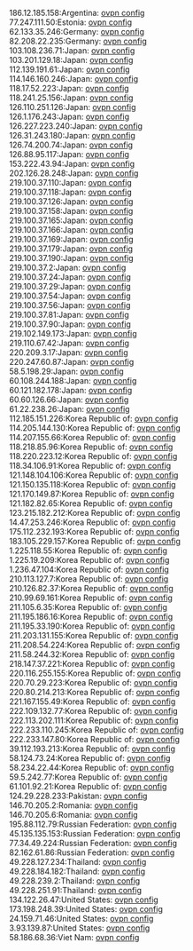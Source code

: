 186.12.185.158:Argentina: [ovpn config](vpn/186_12_185_158.ovpn)  
77.247.111.50:Estonia: [ovpn config](vpn/77_247_111_50.ovpn)  
62.133.35.246:Germany: [ovpn config](vpn/62_133_35_246.ovpn)  
82.208.22.235:Germany: [ovpn config](vpn/82_208_22_235.ovpn)  
103.108.236.71:Japan: [ovpn config](vpn/103_108_236_71.ovpn)  
103.201.129.18:Japan: [ovpn config](vpn/103_201_129_18.ovpn)  
112.139.191.61:Japan: [ovpn config](vpn/112_139_191_61.ovpn)  
114.146.160.246:Japan: [ovpn config](vpn/114_146_160_246.ovpn)  
118.17.52.223:Japan: [ovpn config](vpn/118_17_52_223.ovpn)  
118.241.25.156:Japan: [ovpn config](vpn/118_241_25_156.ovpn)  
126.110.251.126:Japan: [ovpn config](vpn/126_110_251_126.ovpn)  
126.1.176.243:Japan: [ovpn config](vpn/126_1_176_243.ovpn)  
126.227.223.240:Japan: [ovpn config](vpn/126_227_223_240.ovpn)  
126.31.243.180:Japan: [ovpn config](vpn/126_31_243_180.ovpn)  
126.74.200.74:Japan: [ovpn config](vpn/126_74_200_74.ovpn)  
126.88.95.117:Japan: [ovpn config](vpn/126_88_95_117.ovpn)  
153.222.43.94:Japan: [ovpn config](vpn/153_222_43_94.ovpn)  
202.126.28.248:Japan: [ovpn config](vpn/202_126_28_248.ovpn)  
219.100.37.110:Japan: [ovpn config](vpn/219_100_37_110.ovpn)  
219.100.37.118:Japan: [ovpn config](vpn/219_100_37_118.ovpn)  
219.100.37.126:Japan: [ovpn config](vpn/219_100_37_126.ovpn)  
219.100.37.158:Japan: [ovpn config](vpn/219_100_37_158.ovpn)  
219.100.37.165:Japan: [ovpn config](vpn/219_100_37_165.ovpn)  
219.100.37.166:Japan: [ovpn config](vpn/219_100_37_166.ovpn)  
219.100.37.169:Japan: [ovpn config](vpn/219_100_37_169.ovpn)  
219.100.37.179:Japan: [ovpn config](vpn/219_100_37_179.ovpn)  
219.100.37.190:Japan: [ovpn config](vpn/219_100_37_190.ovpn)  
219.100.37.2:Japan: [ovpn config](vpn/219_100_37_2.ovpn)  
219.100.37.24:Japan: [ovpn config](vpn/219_100_37_24.ovpn)  
219.100.37.29:Japan: [ovpn config](vpn/219_100_37_29.ovpn)  
219.100.37.54:Japan: [ovpn config](vpn/219_100_37_54.ovpn)  
219.100.37.56:Japan: [ovpn config](vpn/219_100_37_56.ovpn)  
219.100.37.81:Japan: [ovpn config](vpn/219_100_37_81.ovpn)  
219.100.37.90:Japan: [ovpn config](vpn/219_100_37_90.ovpn)  
219.102.149.173:Japan: [ovpn config](vpn/219_102_149_173.ovpn)  
219.110.67.42:Japan: [ovpn config](vpn/219_110_67_42.ovpn)  
220.209.3.17:Japan: [ovpn config](vpn/220_209_3_17.ovpn)  
220.247.60.87:Japan: [ovpn config](vpn/220_247_60_87.ovpn)  
58.5.198.29:Japan: [ovpn config](vpn/58_5_198_29.ovpn)  
60.108.244.188:Japan: [ovpn config](vpn/60_108_244_188.ovpn)  
60.121.182.178:Japan: [ovpn config](vpn/60_121_182_178.ovpn)  
60.60.126.66:Japan: [ovpn config](vpn/60_60_126_66.ovpn)  
61.22.238.26:Japan: [ovpn config](vpn/61_22_238_26.ovpn)  
112.185.151.226:Korea Republic of: [ovpn config](vpn/112_185_151_226.ovpn)  
114.205.144.130:Korea Republic of: [ovpn config](vpn/114_205_144_130.ovpn)  
114.207.155.66:Korea Republic of: [ovpn config](vpn/114_207_155_66.ovpn)  
118.218.85.96:Korea Republic of: [ovpn config](vpn/118_218_85_96.ovpn)  
118.220.223.12:Korea Republic of: [ovpn config](vpn/118_220_223_12.ovpn)  
118.34.106.91:Korea Republic of: [ovpn config](vpn/118_34_106_91.ovpn)  
121.148.104.106:Korea Republic of: [ovpn config](vpn/121_148_104_106.ovpn)  
121.150.135.118:Korea Republic of: [ovpn config](vpn/121_150_135_118.ovpn)  
121.170.149.87:Korea Republic of: [ovpn config](vpn/121_170_149_87.ovpn)  
121.182.82.65:Korea Republic of: [ovpn config](vpn/121_182_82_65.ovpn)  
123.215.182.212:Korea Republic of: [ovpn config](vpn/123_215_182_212.ovpn)  
14.47.253.246:Korea Republic of: [ovpn config](vpn/14_47_253_246.ovpn)  
175.112.232.193:Korea Republic of: [ovpn config](vpn/175_112_232_193.ovpn)  
183.105.229.157:Korea Republic of: [ovpn config](vpn/183_105_229_157.ovpn)  
1.225.118.55:Korea Republic of: [ovpn config](vpn/1_225_118_55.ovpn)  
1.225.19.209:Korea Republic of: [ovpn config](vpn/1_225_19_209.ovpn)  
1.236.47.104:Korea Republic of: [ovpn config](vpn/1_236_47_104.ovpn)  
210.113.127.7:Korea Republic of: [ovpn config](vpn/210_113_127_7.ovpn)  
210.126.82.37:Korea Republic of: [ovpn config](vpn/210_126_82_37.ovpn)  
210.99.69.161:Korea Republic of: [ovpn config](vpn/210_99_69_161.ovpn)  
211.105.6.35:Korea Republic of: [ovpn config](vpn/211_105_6_35.ovpn)  
211.195.186.16:Korea Republic of: [ovpn config](vpn/211_195_186_16.ovpn)  
211.195.33.190:Korea Republic of: [ovpn config](vpn/211_195_33_190.ovpn)  
211.203.131.155:Korea Republic of: [ovpn config](vpn/211_203_131_155.ovpn)  
211.208.54.224:Korea Republic of: [ovpn config](vpn/211_208_54_224.ovpn)  
211.58.244.32:Korea Republic of: [ovpn config](vpn/211_58_244_32.ovpn)  
218.147.37.221:Korea Republic of: [ovpn config](vpn/218_147_37_221.ovpn)  
220.116.255.155:Korea Republic of: [ovpn config](vpn/220_116_255_155.ovpn)  
220.70.29.223:Korea Republic of: [ovpn config](vpn/220_70_29_223.ovpn)  
220.80.214.213:Korea Republic of: [ovpn config](vpn/220_80_214_213.ovpn)  
221.167.155.49:Korea Republic of: [ovpn config](vpn/221_167_155_49.ovpn)  
222.109.132.77:Korea Republic of: [ovpn config](vpn/222_109_132_77.ovpn)  
222.113.202.111:Korea Republic of: [ovpn config](vpn/222_113_202_111.ovpn)  
222.233.110.245:Korea Republic of: [ovpn config](vpn/222_233_110_245.ovpn)  
222.233.147.80:Korea Republic of: [ovpn config](vpn/222_233_147_80.ovpn)  
39.112.193.213:Korea Republic of: [ovpn config](vpn/39_112_193_213.ovpn)  
58.124.73.24:Korea Republic of: [ovpn config](vpn/58_124_73_24.ovpn)  
58.234.22.44:Korea Republic of: [ovpn config](vpn/58_234_22_44.ovpn)  
59.5.242.77:Korea Republic of: [ovpn config](vpn/59_5_242_77.ovpn)  
61.101.92.21:Korea Republic of: [ovpn config](vpn/61_101_92_21.ovpn)  
124.29.228.233:Pakistan: [ovpn config](vpn/124_29_228_233.ovpn)  
146.70.205.2:Romania: [ovpn config](vpn/146_70_205_2.ovpn)  
146.70.205.6:Romania: [ovpn config](vpn/146_70_205_6.ovpn)  
195.88.112.79:Russian Federation: [ovpn config](vpn/195_88_112_79.ovpn)  
45.135.135.153:Russian Federation: [ovpn config](vpn/45_135_135_153.ovpn)  
77.34.49.224:Russian Federation: [ovpn config](vpn/77_34_49_224.ovpn)  
82.162.61.86:Russian Federation: [ovpn config](vpn/82_162_61_86.ovpn)  
49.228.127.234:Thailand: [ovpn config](vpn/49_228_127_234.ovpn)  
49.228.184.182:Thailand: [ovpn config](vpn/49_228_184_182.ovpn)  
49.228.239.2:Thailand: [ovpn config](vpn/49_228_239_2.ovpn)  
49.228.251.91:Thailand: [ovpn config](vpn/49_228_251_91.ovpn)  
134.122.26.47:United States: [ovpn config](vpn/134_122_26_47.ovpn)  
173.198.248.39:United States: [ovpn config](vpn/173_198_248_39.ovpn)  
24.159.71.46:United States: [ovpn config](vpn/24_159_71_46.ovpn)  
3.93.139.87:United States: [ovpn config](vpn/3_93_139_87.ovpn)  
58.186.68.36:Viet Nam: [ovpn config](vpn/58_186_68_36.ovpn)  
